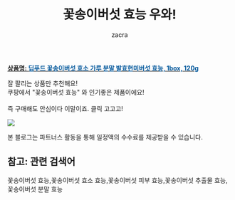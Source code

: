 ﻿---
layout: post
title:  "꽃송이버섯 효능 우와!"
author: zacra
categories: [ 아이템 ]
tags: [꽃송이버섯 효능,꽃송이버섯 효소 효능,꽃송이버섯 피부 효능,꽃송이버섯 추출물 효능,꽃송이버섯 분말 효능]
image: https://static.coupangcdn.com/image/vendor_inventory/aad7/5f0c59b2ef30d90aed29274b20f58a920e0e648bb3f021fa89d031dc5abd.jpg 
description: "쿠팡에서 꽃송이버섯 효능 관련 상품으로 가장 잘팔리는 제품 중 하나라는 사실!!."
rating: 4.5
---

<a href="https://link.coupang.com/re/AFFSDP?lptag=AF8407795&pageKey=2195942640&itemId=3736519505&vendorItemId=71721705162&traceid=V0-153-2699e50af72cf307"><b>상품명: <font color='#01579B'>딥푸드 꽃송이버섯 효소 가루 분말 발효현미버섯 효능, 1box, 120g</font></b></a>

잘 팔리는 상품만 추천해요!<br/>
쿠팡에서 "꽃송이버섯 효능" 와 인기좋은 제품이에요!<br/><br/>
즉 구매해도 안심이다 이말이죠. 클릭 고고고! <br/>



<a href="https://link.coupang.com/re/AFFSDP?lptag=AF8407795&pageKey=2195942640&itemId=3736519505&vendorItemId=71721705162&traceid=V0-153-2699e50af72cf307"><img src="https://thumbnail9.coupangcdn.com/thumbnails/remote/q89/image/vendor_inventory/4ebb/0963329944d45428aa65dad9f7cdf501bcea3973b1af1ece66161fbc9a98.jpg"></a> 

본 블로그는 파트너스 활동을 통해 일정액의 수수료를 제공받을 수 있습니다.

## 참고: 관련 검색어    
꽃송이버섯 효능,꽃송이버섯 효소 효능,꽃송이버섯 피부 효능,꽃송이버섯 추출물 효능,꽃송이버섯 분말 효능